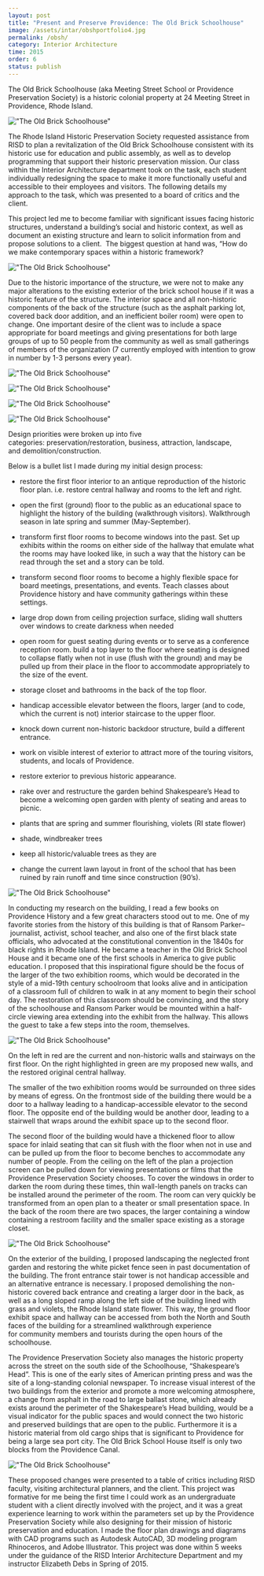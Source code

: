 ```yaml
---
layout: post
title: "Present and Preserve Providence: The Old Brick Schoolhouse"
image: /assets/intar/obshportfolio4.jpg
permalink: /obsh/
category: Interior Architecture
time: 2015
order: 6
status: publish
---
```


The Old Brick Schoolhouse (aka Meeting Street School or Providence Preservation Society) is a historic colonial property at 24 Meeting Street in Providence, Rhode Island.

!["The Old Brick Schoolhouse"](/assets/intar/obshportfolio1.jpg)

The Rhode Island Historic Preservation Society requested assistance from RISD to plan a revitalization of the Old Brick Schoolhouse consistent with its historic use for education and public assembly, as well as to develop programming that support their historic preservation mission. Our class within the Interior Architecture department took on the task, each student individually redesigning the space to make it more functionally useful and accessible to their employees and visitors. The following details my approach to the task, which was presented to a board of critics and the client.

This project led me to become familiar with significant issues facing historic structures, understand a building’s social and historic context, as well as document an existing structure and learn to solicit information from and propose solutions to a client.  The biggest question at hand was, “How do we make contemporary spaces within a historic framework?

!["The Old Brick Schoolhouse"](/assets/intar/obshportfolio5.jpg)

Due to the historic importance of the structure, we were not to make any major alterations to the existing exterior of the brick school house if it was a historic feature of the structure. The interior space and all non-historic components of the back of the structure (such as the asphalt parking lot, covered back door addition, and an inefficient boiler room) were open to change. One important desire of the client was to include a space appropriate for board meetings and giving presentations for both large groups of up to 50 people from the community as well as small gatherings of members of the organization (7 currently employed with intention to grow in number by 1-3 persons every year).

!["The Old Brick Schoolhouse"](/assets/intar/obshportfolio2.jpg)

!["The Old Brick Schoolhouse"](/assets/intar/obshportfolio3.jpg)

!["The Old Brick Schoolhouse"](/assets/intar/obshportfolio4.jpg)

!["The Old Brick Schoolhouse"](/assets/intar/obshstreet.jpg)

Design priorities were broken up into five categories: preservation/restoration, business, attraction, landscape, and demolition/construction.

Below is a bullet list I made during my initial design process:

- restore the first floor interior to an antique reproduction of the historic floor plan. i.e. restore central hallway and rooms to the left and right.

- open the first (ground) floor to the public as an educational space to highlight the history of the building (walkthrough visitors). Walkthrough season in late spring and summer (May-September).

- transform first floor rooms to become windows into the past. Set up exhibits within the rooms on either side of the hallway that emulate what the rooms may have looked like, in such a way that the history can be read through the set and a story can be told.

- transform second floor rooms to become a highly flexible space for board meetings, presentations, and events. Teach classes about Providence history and have community gatherings within these settings.

- large drop down from ceiling projection surface, sliding wall shutters over windows to create darkness when needed

- open room for guest seating during events or to serve as a conference reception room. build a top layer to the floor where seating is designed to collapse flatly when not in use (flush with the ground) and may be pulled up from their place in the floor to accommodate appropriately to the size of the event.

- storage closet and bathrooms in the back of the top floor.

- handicap accessible elevator between the floors, larger (and to code, which the current is not) interior staircase to the upper floor.

- knock down current non-historic backdoor structure, build a different entrance.

- work on visible interest of exterior to attract more of the touring visitors, students, and locals of Providence. 

- restore exterior to previous historic appearance.

- rake over and restructure the garden behind Shakespeare’s Head to become a welcoming open garden with plenty of seating and areas to picnic.

- plants that are spring and summer flourishing, violets (RI state flower)

- shade, windbreaker trees

- keep all historic/valuable trees as they are

- change the current lawn layout in front of the school that has been ruined by rain runoff and time since construction (90’s).

!["The Old Brick Schoolhouse"](/assets/intar/axon_obsh.jpg)

In conducting my research on the building, I read a few books on Providence History and a few great characters stood out to me. One of my favorite stories from the history of this building is that of Ransom Parker–  journalist, activist, school teacher, and also one of the first black state officials, who advocated at the constitutional convention in the 1840s for black rights in Rhode Island. He became a teacher in the Old Brick School House and it became one of the first schools in America to give public education. I proposed that this inspirational figure should be the focus of the larger of the two exhibition rooms, which would be decorated in the style of a mid-19th century schoolroom that looks alive and in anticipation of a classroom full of children to walk in at any moment to begin their school day. The restoration of this classroom should be convincing, and the story of the schoolhouse and Ransom Parker would be mounted within a half-circle viewing area extending into the exhibit from the hallway. This allows the guest to take a few steps into the room, themselves.

!["The Old Brick Schoolhouse"](/assets/intar/obshnewplan.jpg)

On the left in red are the current and non-historic walls and stairways on the first floor. 
On the right highlighted in green are my proposed new walls, and the restored original central hallway.

The smaller of the two exhibition rooms would be surrounded on three sides by means of egress. On the frontmost side of the building there would be a door to a hallway leading to a handicap-accessible elevator to the second floor. The opposite end of the building would be another door, leading to a stairwell that wraps around the exhibit space up to the second floor.

The second floor of the building would have a thickened floor to allow space for inlaid seating that can sit flush with the floor when not in use and can be pulled up from the floor to become benches to accommodate any number of people. From the ceiling on the left of the plan a projection screen can be pulled down for viewing presentations or films that the Providence Preservation Society chooses. To cover the windows in order to darken the room during these times, thin wall-length panels on tracks can be installed around the perimeter of the room. The room can very quickly be transformed from an open plan to a theater or small presentation space. In the back of the room there are two spaces, the larger containing a window containing a restroom facility and the smaller space existing as a storage closet.

!["The Old Brick Schoolhouse"](/assets/intar/obsh1st2nd.jpg)

On the exterior of the building, I proposed landscaping the neglected front garden and restoring the white picket fence seen in past documentation of the building. The front entrance stair tower is not handicap accessible and an alternative entrance is necessary. I proposed demolishing the non-historic covered back entrance and creating a larger door in the back, as well as a long sloped ramp along the left side of the building lined with grass and violets, the Rhode Island state flower. This way, the ground floor exhibit space and hallway can be accessed from both the North and South faces of the building for a streamlined walkthrough experience for community members and tourists during the open hours of the schoolhouse.

The Providence Preservation Society also manages the historic property across the street on the south side of the Schoolhouse, “Shakespeare’s Head”. This is one of the early sites of American printing press and was the site of a long-standing colonial newspaper. To increase visual interest of the two buildings from the exterior and promote a more welcoming atmosphere, a change from asphalt in the road to large ballast stone, which already exists around the perimeter of the Shakespeare’s Head building, would be a visual indicator for the public spaces and would connect the two historic and preserved buildings that are open to the public. Furthermore it is a historic material from old cargo ships that is significant to Providence for being a large sea port city. The Old Brick School House itself is only two blocks from the Providence Canal.

!["The Old Brick Schoolhouse"](/assets/intar/obshmeetingst.jpg)

These proposed changes were presented to a table of critics including RISD faculty, visiting architectural planners, and the client. This project was formative for me being the first time I could work as an undergraduate student with a client directly involved with the project, and it was a great experience learning to work within the parameters set up by the Providence Preservation Society while also designing for their mission of historic preservation and education. I made the floor plan drawings and diagrams with CAD programs such as Autodesk AutoCAD, 3D modeling program Rhinoceros, and Adobe Illustrator. This project was done within 5 weeks under the guidance of the RISD Interior Architecture Department and my instructor Elizabeth Debs in Spring of 2015.


